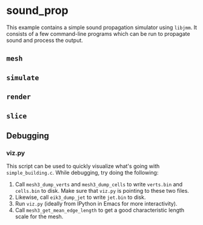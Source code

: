 # sound_prop

This example contains a simple sound propagation simulator using `libjmm`. It consists of a few command-line programs which can be run to propagate sound and process the output.

## `mesh`

## `simulate`

## `render`

## `slice`

## Debugging

### viz.py

This script can be used to quickly visualize what's going with `simple_building.c`. While debugging, try doing the following:

1. Call `mesh3_dump_verts` and `mesh3_dump_cells` to write `verts.bin`
   and `cells.bin` to disk. Make sure that `viz.py` is pointing to
   these two files.
2. Likewise, call `eik3_dump_jet` to write `jet.bin` to disk.
3. Run `viz.py` (ideally from IPython in Emacs for more interactivity).
4. Call `mesh3_get_mean_edge_length` to get a good characteristic
   length scale for the mesh.
